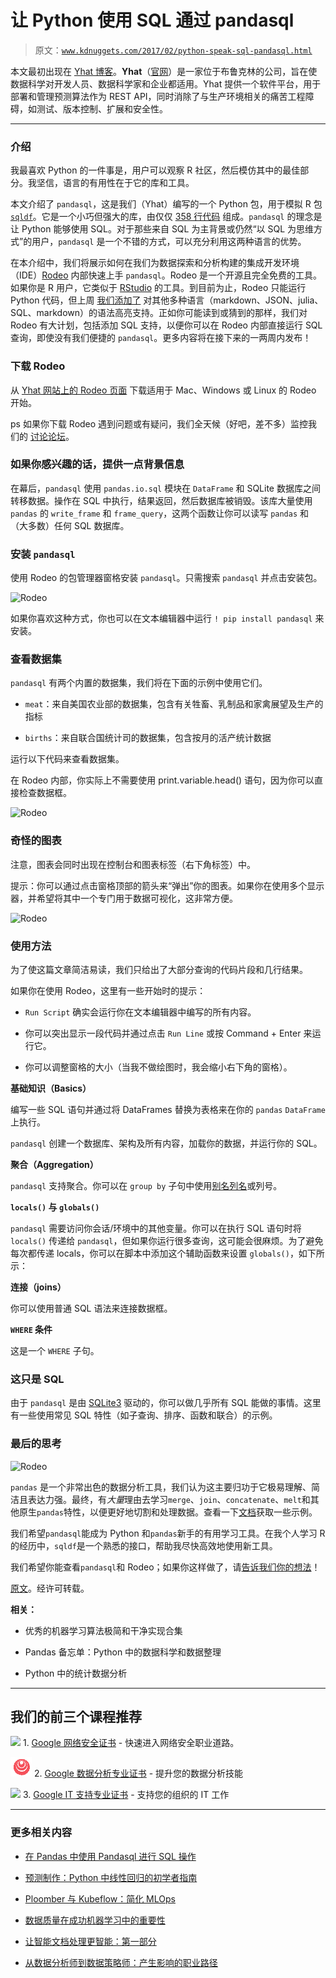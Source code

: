 # 让 Python 使用 SQL 通过 pandasql

> 原文：[`www.kdnuggets.com/2017/02/python-speak-sql-pandasql.html`](https://www.kdnuggets.com/2017/02/python-speak-sql-pandasql.html)

本文最初出现在 [Yhat 博客](http://blog.yhat.com/)。**Yhat**（[官网](https://www.yhat.com/)）是一家位于布鲁克林的公司，旨在使数据科学对开发人员、数据科学家和企业都适用。Yhat 提供一个软件平台，用于部署和管理预测算法作为 REST API，同时消除了与生产环境相关的痛苦工程障碍，如测试、版本控制、扩展和安全性。

* * *

### 介绍

我最喜欢 Python 的一件事是，用户可以观察 R 社区，然后模仿其中的最佳部分。我坚信，语言的有用性在于它的库和工具。

本文介绍了 `pandasql`，这是我们（Yhat）编写的一个 Python 包，用于模拟 R 包 [`sqldf`](https://github.com/ggrothendieck/sqldf)。它是一个小巧但强大的库，由仅仅 [358 行代码](https://github.com/yhat/pandasql) 组成。`pandasql` 的理念是让 Python 能够使用 SQL。对于那些来自 SQL 为主背景或仍然“以 SQL 为思维方式”的用户，`pandasql` 是一个不错的方式，可以充分利用这两种语言的优势。

在本介绍中，我们将展示如何在我们为数据探索和分析构建的集成开发环境（IDE）[Rodeo](https://www.yhat.com/products/rodeo) 内部快速上手 `pandasql`。Rodeo 是一个开源且完全免费的工具。如果你是 R 用户，它类似于 [RStudio](https://www.rstudio.com/) 的工具。到目前为止，Rodeo 只能运行 Python 代码，但上周 [我们添加了](http://blog.yhat.com/posts/rodeo-2.4.0.html) 对其他多种语言（markdown、JSON、julia、SQL、markdown）的语法高亮支持。正如你可能读到或猜到的那样，我们对 Rodeo 有大计划，包括添加 SQL 支持，以便你可以在 Rodeo 内部直接运行 SQL 查询，即使没有我们便捷的 `pandasql`。更多内容将在接下来的一两周内发布！

### 下载 Rodeo

从 [Yhat 网站上的 Rodeo 页面](https://www.yhat.com/products/rodeo) 下载适用于 Mac、Windows 或 Linux 的 Rodeo 开始。

ps 如果你下载 Rodeo 遇到问题或有疑问，我们全天候（好吧，差不多）监控我们的 [讨论论坛](http://discuss.yhat.com/)。

### 如果你感兴趣的话，提供一点背景信息

在幕后，`pandasql` 使用 `pandas.io.sql` 模块在 `DataFrame` 和 SQLite 数据库之间转移数据。操作在 SQL 中执行，结果返回，然后数据库被销毁。该库大量使用 `pandas` 的 `write_frame` 和 `frame_query`，这两个函数让你可以读写 `pandas` 和（大多数）任何 SQL 数据库。

### 安装 `pandasql`

使用 Rodeo 的包管理器窗格安装 `pandasql`。只需搜索 `pandasql` 并点击安装包。

![Rodeo](img/df01e2be992655e3d8df842a35b7b555.png)

如果你喜欢这种方式，你也可以在文本编辑器中运行 `! pip install pandasql` 来安装。

### 查看数据集

`pandasql` 有两个内置的数据集，我们将在下面的示例中使用它们。

+   `meat`：来自美国农业部的数据集，包含有关牲畜、乳制品和家禽展望及生产的指标

+   `births`：来自联合国统计司的数据集，包含按月的活产统计数据

运行以下代码来查看数据集。

在 Rodeo 内部，你实际上不需要使用 print.variable.head() 语句，因为你可以直接检查数据框。

![Rodeo](img/e16146ab2559389c09b51db6b64af166.png)

### 奇怪的图表

注意，图表会同时出现在控制台和图表标签（右下角标签）中。

提示：你可以通过点击窗格顶部的箭头来“弹出”你的图表。如果你在使用多个显示器，并希望将其中一个专门用于数据可视化，这非常方便。

![Rodeo](img/033f5bc0a2de9b060afac0a299c60ecc.png)

### 使用方法

为了使这篇文章简洁易读，我们只给出了大部分查询的代码片段和几行结果。

如果你在使用 Rodeo，这里有一些开始时的提示：

+   `Run Script` 确实会运行你在文本编辑器中编写的所有内容。

+   你可以突出显示一段代码并通过点击 `Run Line` 或按 Command + Enter 来运行它。

+   你可以调整窗格的大小（当我不做绘图时，我会缩小右下角的窗格）。

**基础知识（Basics）**

编写一些 SQL 语句并通过将 DataFrames 替换为表格来在你的 `pandas` `DataFrame` 上执行。

`pandasql` 创建一个数据库、架构及所有内容，加载你的数据，并运行你的 SQL。

**聚合（Aggregation）**

`pandasql` 支持聚合。你可以在 `group by` 子句中使用[别名列名](http://www.w3schools.com/sql/sql_alias.asp)或列号。

**`locals()` 与 `globals()`**

`pandasql` 需要访问你会话/环境中的其他变量。你可以在执行 SQL 语句时将 `locals()` 传递给 `pandasql`，但如果你运行很多查询，这可能会很麻烦。为了避免每次都传递 locals，你可以在脚本中添加这个辅助函数来设置 `globals()`，如下所示：

**连接（joins）**

你可以使用普通 SQL 语法来连接数据框。

**`WHERE` 条件**

这是一个 `WHERE` 子句。

### 这只是 SQL

由于 `pandasql` 是由 [SQLite3](https://docs.python.org/2/library/sqlite3.html) 驱动的，你可以做几乎所有 SQL 能做的事情。这里有一些使用常见 SQL 特性（如子查询、排序、函数和联合）的示例。

### 最后的思考

![Rodeo](img/9d2174120c35e418253586777099d061.png)

`pandas` 是一个非常出色的数据分析工具，我们认为这主要归功于它极易理解、简洁且表达力强。最终，有*大量*理由去学习`merge`、`join`、`concatenate`、`melt`和其他原生`pandas`特性，以便更好地切割和处理数据。查看一下[文档](http://pandas.pydata.org/pandas-docs/stable/merging.html)获取一些示例。

我们希望`pandasql`能成为 Python 和`pandas`新手的有用学习工具。在我个人学习 R 的经历中，`sqldf`是一个熟悉的接口，帮助我尽快高效地使用新工具。

我们希望你能查看`pandasql`和 Rodeo；如果你这样做了，请[告诉我们你的想法](http://discuss.yhat.com/)！

[原文](http://blog.yhat.com/posts/pandasql-intro.html)。经许可转载。

**相关：**

+   优秀的机器学习算法极简和干净实现合集

+   Pandas 备忘单：Python 中的数据科学和数据整理

+   Python 中的统计数据分析

* * *

## 我们的前三个课程推荐

![](img/0244c01ba9267c002ef39d4907e0b8fb.png) 1\. [Google 网络安全证书](https://www.kdnuggets.com/google-cybersecurity) - 快速进入网络安全职业道路。

![](img/e225c49c3c91745821c8c0368bf04711.png) 2\. [Google 数据分析专业证书](https://www.kdnuggets.com/google-data-analytics) - 提升您的数据分析技能

![](img/0244c01ba9267c002ef39d4907e0b8fb.png) 3\. [Google IT 支持专业证书](https://www.kdnuggets.com/google-itsupport) - 支持您的组织的 IT 工作

* * *

### 更多相关内容

+   [在 Pandas 中使用 Pandasql 进行 SQL 操作](https://www.kdnuggets.com/sql-in-pandas-with-pandasql)

+   [预测制作：Python 中线性回归的初学者指南](https://www.kdnuggets.com/2023/06/making-predictions-beginner-guide-linear-regression-python.html)

+   [Ploomber 与 Kubeflow：简化 MLOps](https://www.kdnuggets.com/2022/02/ploomber-kubeflow-mlops-easier.html)

+   [数据质量在成功机器学习中的重要性](https://www.kdnuggets.com/2022/03/significance-data-quality-making-successful-machine-learning-model.html)

+   [让智能文档处理更智能：第一部分](https://www.kdnuggets.com/2023/02/making-intelligent-document-processing-smarter-part-1.html)

+   [从数据分析师到数据策略师：产生影响的职业路径](https://www.kdnuggets.com/2023/05/data-analyst-data-strategist-career-path-making-impact.html)
